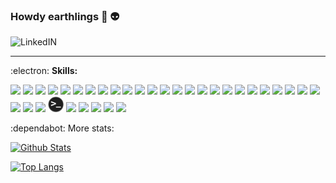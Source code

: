 ### Howdy earthlings :vulcan_salute: :alien:

<a target="_blank" href="https://www.linkedin.com/in/pfsuarez">
  <img align="left" alt="LinkedIN" height="30" src="https://cdn.jsdelivr.net/gh/devicons/devicon/icons/linkedin/linkedin-original.svg" />
</a>
<br/>

----

:electron: **Skills:**  

<code><img height="25" src="https://cdn.jsdelivr.net/gh/devicons/devicon/icons/html5/html5-original.svg"></code>
<code><img height="25" src="https://cdn.jsdelivr.net/gh/devicons/devicon/icons/css3/css3-original.svg"></code>
<code><img height="25" src="https://cdn.jsdelivr.net/gh/devicons/devicon/icons/sass/sass-original.svg"></code>
<code><img height="25" src="https://cdn.jsdelivr.net/gh/devicons/devicon/icons/javascript/javascript-original.svg"></code>
<code><img height="25" src="https://cdn.jsdelivr.net/gh/devicons/devicon/icons/chrome/chrome-original.svg" /></code>
<code><img height="25" src="https://cdn.jsdelivr.net/gh/devicons/devicon/icons/angular/angular-original.svg" /></code>
<code><img height="25" src="https://cdn.jsdelivr.net/gh/devicons/devicon/icons/rxjs/rxjs-original.svg" /></code>
<code><img height="25" src="https://cdn.jsdelivr.net/gh/devicons/devicon/icons/jest/jest-plain.svg" /></code>
<code><img height="25" src="https://cdn.jsdelivr.net/gh/devicons/devicon/icons/typescript/typescript-original.svg"></code>
<code><img height="25" src="https://cdn.jsdelivr.net/gh/devicons/devicon/icons/npm/npm-original.svg"></code>
<code><img height="25" src="https://cdn.jsdelivr.net/gh/devicons/devicon/icons/csharp/csharp-original.svg"></code>
<code><img height="25" src="https://cdn.jsdelivr.net/gh/devicons/devicon/icons/dotnetcore/dotnetcore-original.svg"></code>
<code><img height="25" src="https://cdn.jsdelivr.net/gh/devicons/devicon/icons/entityframeworkcore/entityframeworkcore-original.svg"></code>
<code><img height="25" src="https://cdn.jsdelivr.net/gh/devicons/devicon/icons/rabbitmq/rabbitmq-original.svg"></code>
<code><img height="25" src="https://cdn.jsdelivr.net/gh/devicons/devicon/icons/swagger/swagger-original.svg"></code>
<code><img height="25" src="https://cdn.jsdelivr.net/gh/devicons/devicon/icons/blazor/blazor-original.svg"></code>
<code><img height="25" src="https://cdn.jsdelivr.net/gh/devicons/devicon/icons/nuget/nuget-original.svg"></code>
<code><img height="25" src="https://cdn.jsdelivr.net/gh/devicons/devicon/icons/microsoftsqlserver/microsoftsqlserver-original-wordmark.svg"></code>
<code><img height="25" src="https://cdn.jsdelivr.net/gh/devicons/devicon/icons/oracle/oracle-original.svg"></code>
<code><img height="25" src="https://cdn.jsdelivr.net/gh/devicons/devicon/icons/sqlite/sqlite-original.svg"></code>
<code><img height="25" src="https://cdn.jsdelivr.net/gh/devicons/devicon/icons/vscode/vscode-original.svg"></code>
<code><img height="25" src="https://cdn.jsdelivr.net/gh/devicons/devicon/icons/visualstudio/visualstudio-original.svg"></code>
<code><img height="25" src="https://cdn.jsdelivr.net/gh/devicons/devicon/icons/azure/azure-original.svg"></code>
<code><img height="25" src="https://cdn.jsdelivr.net/gh/devicons/devicon/icons/amazonwebservices/amazonwebservices-original-wordmark.svg"></code>
<code><img height="25" src="https://cdn.jsdelivr.net/gh/devicons/devicon/icons/docker/docker-original.svg"></code>
<code><img height="25" src="https://cdn.jsdelivr.net/gh/devicons/devicon/icons/kubernetes/kubernetes-plain.svg"></code>
<code><img height="25" src="https://cdn.jsdelivr.net/gh/devicons/devicon/icons/git/git-original.svg"></code>
<code><img height="25" src="https://cdn.jsdelivr.net/gh/devicons/devicon/icons/github/github-original.svg"></code>
<code><img height="25" src="https://raw.githubusercontent.com/github/explore/80688e429a7d4ef2fca1e82350fe8e3517d3494d/topics/terminal/terminal.png"></code>
<code><img height="25" src="https://cdn.jsdelivr.net/gh/devicons/devicon/icons/powershell/powershell-original.svg"></code>
<code><img height="25" src="https://cdn.jsdelivr.net/gh/devicons/devicon/icons/bash/bash-original.svg"></code>
<code><img height="25" src="https://cdn.jsdelivr.net/gh/devicons/devicon/icons/python/python-original.svg"></code>
<code><img height="25" src="https://cdn.jsdelivr.net/gh/devicons/devicon/icons/linux/linux-original.svg"></code>
<code><img height="25" src="https://cdn.jsdelivr.net/gh/devicons/devicon/icons/windows11/windows11-original.svg"></code>
<br />


:dependabot: More stats:  

<p>

[![Github Stats](https://github-readme-stats.vercel.app/api?username=pfsuarez&show_icons=true)](https://github.com/pfsuarez/)
    
[![Top Langs](https://github-readme-stats.vercel.app/api/top-langs/?username=pfsuarez&layout=compact&langs_count=12)](https://github.com/pfsuarez/)

</p>
<!--
**pfsuarez/pfsuarez** is a ✨ _special_ ✨ repository because its `README.md` (this file) appears on your GitHub profile.
Here are some ideas to get you started:
- 🔭 I’m currently working on ...
- 🌱 I’m currently learning ...
- 👯 I’m looking to collaborate on ...
- 🤔 I’m looking for help with ...
- 💬 Ask me about ...
- 📫 How to reach me: ...
- 😄 Pronouns: ...
- ⚡ Fun fact: ...
-->

